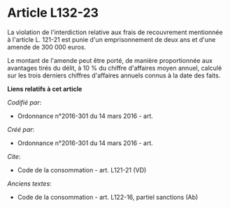 # Article L132-23

La violation de l'interdiction relative aux frais de recouvrement mentionnée à l'article L. 121-21 est punie d'un
emprisonnement de deux ans et d'une amende de 300 000 euros. 

Le montant de l'amende peut être porté, de manière proportionnée aux avantages tirés du délit, à 10 % du chiffre d'affaires
moyen annuel, calculé sur les trois derniers chiffres d'affaires annuels connus à la date des faits.

**Liens relatifs à cet article**

_Codifié par_:

  - Ordonnance n°2016-301 du 14 mars 2016 - art.

_Créé par_:

  - Ordonnance n°2016-301 du 14 mars 2016 - art.

_Cite_:

  - Code de la consommation - art. L121-21 (VD)

_Anciens textes_:

  - Code de la consommation - art. L122-16, partiel sanctions (Ab)
